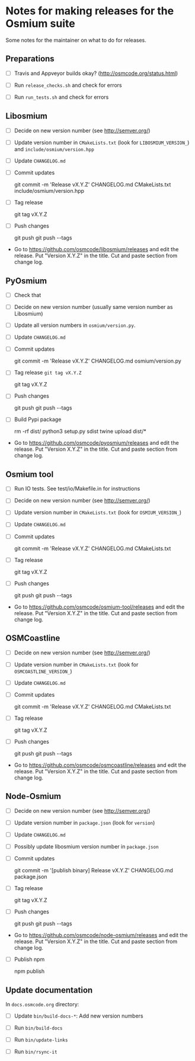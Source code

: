 
# Notes for making releases for the Osmium suite

Some notes for the maintainer on what to do for releases.


## Preparations

* [ ] Travis and Appveyor builds okay? (http://osmcode.org/status.html)
* [ ] Run `release_checks.sh` and check for errors
* [ ] Run `run_tests.sh` and check for errors


## Libosmium

* [ ] Decide on new version number (see http://semver.org/)
* [ ] Update version number in `CMakeLists.txt` (look for `LIBOSMIUM_VERSION_`)
      and `include/osmium/version.hpp`
* [ ] Update `CHANGELOG.md`
* [ ] Commit updates

    git commit -m 'Release vX.Y.Z' CHANGELOG.md CMakeLists.txt include/osmium/version.hpp

* [ ] Tag release

    git tag vX.Y.Z

* [ ] Push changes

    git push
    git push --tags

* Go to https://github.com/osmcode/libosmium/releases and edit the release.
  Put "Version X.Y.Z" in the title. Cut and paste section from change log.


## PyOsmium

* [ ] Check that 
* [ ] Decide on new version number (usually same version number as Libosmium)
* [ ] Update all version numbers in `osmium/version.py`.
* [ ] Update `CHANGELOG.md`
* [ ] Commit updates

    git commit -m 'Release vX.Y.Z' CHANGELOG.md osmium/version.py

* [ ] Tag release `git tag vX.Y.Z`

    git tag vX.Y.Z

* [ ] Push changes

    git push
    git push --tags
    
* [ ] Build Pypi package

    rm -rf dist/
    python3 setup.py sdist
    twine upload dist/*

* Go to https://github.com/osmcode/pyosmium/releases and edit the release.
  Put "Version X.Y.Z" in the title. Cut and paste section from change log.


## Osmium tool

* [ ] Run IO tests. See test/io/Makefile.in for instructions
* [ ] Decide on new version number (see http://semver.org/)
* [ ] Update version number in `CMakeLists.txt` (look for `OSMIUM_VERSION_`)
* [ ] Update `CHANGELOG.md`
* [ ] Commit updates

    git commit -m 'Release vX.Y.Z' CHANGELOG.md CMakeLists.txt

* [ ] Tag release

    git tag vX.Y.Z

* [ ] Push changes

    git push
    git push --tags

* Go to https://github.com/osmcode/osmium-tool/releases and edit the release.
  Put "Version X.Y.Z" in the title. Cut and paste section from change log.


## OSMCoastline

* [ ] Decide on new version number (see http://semver.org/)
* [ ] Update version number in `CMakeLists.txt` (look for `OSMCOASTLINE_VERSION_`)
* [ ] Update `CHANGELOG.md`
* [ ] Commit updates

    git commit -m 'Release vX.Y.Z' CHANGELOG.md CMakeLists.txt

* [ ] Tag release

    git tag vX.Y.Z

* [ ] Push changes

    git push
    git push --tags

* Go to https://github.com/osmcode/osmcoastline/releases and edit the release.
  Put "Version X.Y.Z" in the title. Cut and paste section from change log.


## Node-Osmium

* [ ] Decide on new version number (see http://semver.org/)
* [ ] Update version number in `package.json` (look for `version`)
* [ ] Update `CHANGELOG.md`
* [ ] Possibly update libosmium version number in `package.json`
* [ ] Commit updates

    git commit -m '[publish binary] Release vX.Y.Z' CHANGELOG.md package.json

* [ ] Tag release

    git tag vX.Y.Z

* [ ] Push changes

    git push
    git push --tags

* Go to https://github.com/osmcode/node-osmium/releases and edit the release.
  Put "Version X.Y.Z" in the title. Cut and paste section from change log.

* [ ] Publish npm

    npm publish


## Update documentation

In `docs.osmcode.org` directory:

* [ ] Update `bin/build-docs-*`: Add new version numbers
* [ ] Run `bin/build-docs`
* [ ] Run `bin/update-links`
* [ ] Run `bin/rsync-it`


